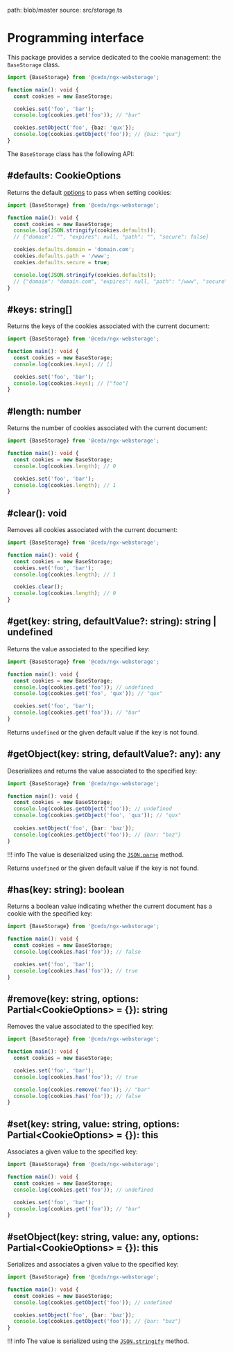 path: blob/master
source: src/storage.ts

# Programming interface
This package provides a service dedicated to the cookie management: the `BaseStorage` class.

```ts
import {BaseStorage} from '@cedx/ngx-webstorage';

function main(): void {
  const cookies = new BaseStorage;

  cookies.set('foo', 'bar');
  console.log(cookies.get('foo')); // "bar"

  cookies.setObject('foo', {baz: 'qux'});
  console.log(cookies.getObject('foo')); // {baz: "qux"}
}
```

The `BaseStorage` class has the following API:

## **#defaults**: CookieOptions
Returns the default [options](options.md) to pass when setting cookies:

```ts
import {BaseStorage} from '@cedx/ngx-webstorage';

function main(): void {
  const cookies = new BaseStorage;
  console.log(JSON.stringify(cookies.defaults));
  // {"domain": "", "expires": null, "path": "", "secure": false}

  cookies.defaults.domain = 'domain.com';
  cookies.defaults.path = '/www';
  cookies.defaults.secure = true;

  console.log(JSON.stringify(cookies.defaults));
  // {"domain": "domain.com", "expires": null, "path": "/www", "secure": true}
}
```

## **#keys**: string[]
Returns the keys of the cookies associated with the current document:

```ts
import {BaseStorage} from '@cedx/ngx-webstorage';

function main(): void {
  const cookies = new BaseStorage;
  console.log(cookies.keys); // []

  cookies.set('foo', 'bar');
  console.log(cookies.keys); // ["foo"]
}
```

## **#length**: number
Returns the number of cookies associated with the current document:

```ts
import {BaseStorage} from '@cedx/ngx-webstorage';

function main(): void {
  const cookies = new BaseStorage;
  console.log(cookies.length); // 0

  cookies.set('foo', 'bar');
  console.log(cookies.length); // 1
}
```

## **#clear**(): void
Removes all cookies associated with the current document:

```ts
import {BaseStorage} from '@cedx/ngx-webstorage';

function main(): void {
  const cookies = new BaseStorage;
  cookies.set('foo', 'bar');
  console.log(cookies.length); // 1

  cookies.clear();
  console.log(cookies.length); // 0
}
```

## **#get**(key: string, defaultValue?: string): string | undefined
Returns the value associated to the specified key:

```ts
import {BaseStorage} from '@cedx/ngx-webstorage';

function main(): void {
  const cookies = new BaseStorage;
  console.log(cookies.get('foo')); // undefined
  console.log(cookies.get('foo', 'qux')); // "qux"

  cookies.set('foo', 'bar');
  console.log(cookies.get('foo')); // "bar"
}
```

Returns `undefined` or the given default value if the key is not found.

## **#getObject**(key: string, defaultValue?: any): any
Deserializes and returns the value associated to the specified key:

```ts
import {BaseStorage} from '@cedx/ngx-webstorage';

function main(): void {
  const cookies = new BaseStorage;
  console.log(cookies.getObject('foo')); // undefined
  console.log(cookies.getObject('foo', 'qux')); // "qux"
  
  cookies.setObject('foo', {bar: 'baz'});
  console.log(cookies.getObject('foo')); // {bar: "baz"}
}
```

!!! info
    The value is deserialized using the [`JSON.parse`](https://developer.mozilla.org/en-US/docs/Web/JavaScript/Reference/Global_Objects/JSON/parse) method.

Returns `undefined` or the given default value if the key is not found.

## **#has**(key: string): boolean
Returns a boolean value indicating whether the current document has a cookie with the specified key:

```ts
import {BaseStorage} from '@cedx/ngx-webstorage';

function main(): void {
  const cookies = new BaseStorage;
  console.log(cookies.has('foo')); // false

  cookies.set('foo', 'bar');
  console.log(cookies.has('foo')); // true
}
```

## **#remove**(key: string, options: Partial&lt;CookieOptions&gt; = {}): string
Removes the value associated to the specified key:

```ts
import {BaseStorage} from '@cedx/ngx-webstorage';

function main(): void {
  const cookies = new BaseStorage;

  cookies.set('foo', 'bar');
  console.log(cookies.has('foo')); // true

  console.log(cookies.remove('foo')); // "bar"
  console.log(cookies.has('foo')); // false
}
```

## **#set**(key: string, value: string, options: Partial&lt;CookieOptions&gt; = {}): this
Associates a given value to the specified key:

```ts
import {BaseStorage} from '@cedx/ngx-webstorage';

function main(): void {
  const cookies = new BaseStorage;
  console.log(cookies.get('foo')); // undefined

  cookies.set('foo', 'bar');
  console.log(cookies.get('foo')); // "bar"
}
```

## **#setObject**(key: string, value: any, options: Partial&lt;CookieOptions&gt; = {}): this
Serializes and associates a given value to the specified key:

```ts
import {BaseStorage} from '@cedx/ngx-webstorage';

function main(): void {
  const cookies = new BaseStorage;
  console.log(cookies.getObject('foo')); // undefined

  cookies.setObject('foo', {bar: 'baz'});
  console.log(cookies.getObject('foo')); // {bar: "baz"}
}
```

!!! info
    The value is serialized using the [`JSON.stringify`](https://developer.mozilla.org/en-US/docs/Web/JavaScript/Reference/Global_Objects/JSON/stringify) method.

